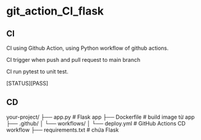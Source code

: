 # git_action_CI_flask

## CI

CI using Github Action, using Python workflow of github actions.

CI trigger when push and pull request to main branch

CI run pytest to unit test.

[STATUS][PASS]

## CD

your-project/
├── app.py                # Flask app
├── Dockerfile            # build image từ app
├── .github/
│   └── workflows/
│       └── deploy.yml    # GitHub Actions CD workflow
├── requirements.txt      # chứa Flask
